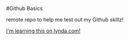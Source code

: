 #Github Basics

remote repo to help me test out my Github skillz!

[I'm learning this on lynda.com!](http://www.lynda.com)
